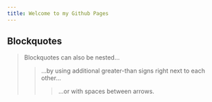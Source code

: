 ```yaml
---
title: Welcome to my Github Pages
---
```

## Blockquotes


> Blockquotes can also be nested...
>> ...by using additional greater-than signs right next to each other...
> > > ...or with spaces between arrows.
